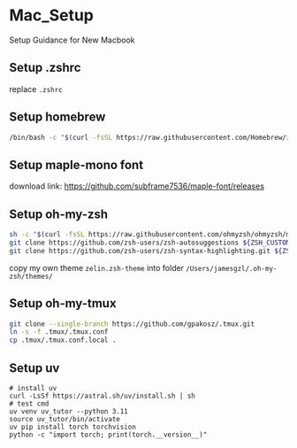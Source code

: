 # Mac_Setup
Setup Guidance for New Macbook

## Setup .zshrc
replace ``.zshrc``

## Setup homebrew
```bash
/bin/bash -c "$(curl -fsSL https://raw.githubusercontent.com/Homebrew/install/HEAD/install.sh)"
```

## Setup maple-mono font
download link: https://github.com/subframe7536/maple-font/releases

## Setup oh-my-zsh
```bash
sh -c "$(curl -fsSL https://raw.githubusercontent.com/ohmyzsh/ohmyzsh/master/tools/install.sh)"
git clone https://github.com/zsh-users/zsh-autosuggestions ${ZSH_CUSTOM:-~/.oh-my-zsh/custom}/plugins/zsh-autosuggestions
git clone https://github.com/zsh-users/zsh-syntax-highlighting.git ${ZSH_CUSTOM:-~/.oh-my-zsh/custom}/plugins/zsh-syntax-highlighting
```
copy my own theme ``zelin.zsh-theme`` into folder ``/Users/jamesgzl/.oh-my-zsh/themes/``

## Setup oh-my-tmux
```bash
git clone --single-branch https://github.com/gpakosz/.tmux.git
ln -s -f .tmux/.tmux.conf
cp .tmux/.tmux.conf.local .
```

## Setup uv
```
# install uv
curl -LsSf https://astral.sh/uv/install.sh | sh
# test cmd
uv venv uv_tutor --python 3.11
source uv_tutor/bin/activate
uv pip install torch torchvision
python -c "import torch; print(torch.__version__)"
```